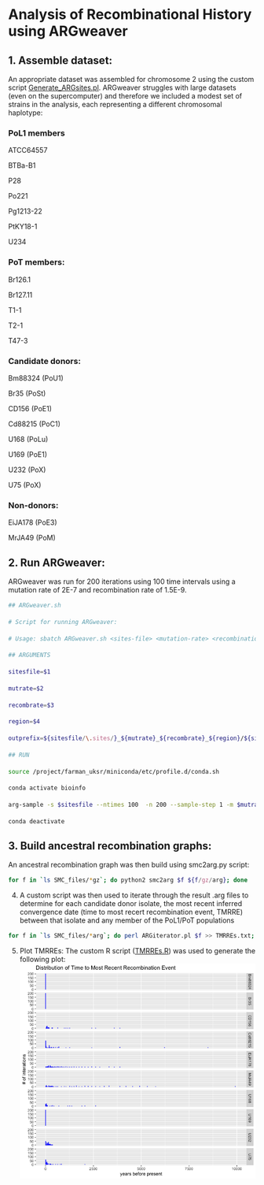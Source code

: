 # Analysis of Recombinational History using ARGweaver

## 1. Assemble dataset:
An appropriate dataset was assembled for chromosome 2 using the custom script [Generate_ARGsites.pl](/ARG/Generate_ARGsites.pl). ARGweaver struggles with large datasets (even on the supercomputer) and therefore we included a modest set of strains in the analysis, each representing a different chromosomal haplotype: 

### PoL1 members
ATCC64557

BTBa-B1

P28

Po221

Pg1213-22

PtKY18-1

U234

### PoT members:
Br126.1

Br127.11

T1-1

T2-1

T47-3

### Candidate donors:
Bm88324 (PoU1)

Br35 (PoSt)

CD156 (PoE1)

Cd88215 (PoC1)

U168 (PoLu)

U169 (PoE1)

U232 (PoX)

U75 (PoX)

### Non-donors:
EiJA178 (PoE3)

MrJA49 (PoM)

## 2. Run ARGweaver:
ARGweaver was run for 200 iterations using 100 time intervals using a mutation rate of 2E-7 and recombination rate of 1.5E-9.
```bash
## ARGweaver.sh

# Script for running ARGweaver:

# Usage: sbatch ARGweaver.sh <sites-file> <mutation-rate> <recombination-rate> <region-to-analyze>

## ARGUMENTS

sitesfile=$1

mutrate=$2

recombrate=$3

region=$4

outprefix=${sitesfile/\.sites/}_${mutrate}_${recombrate}_${region}/${sitesfile/\.sites/}_${region}

## RUN

source /project/farman_uksr/miniconda/etc/profile.d/conda.sh

conda activate bioinfo

arg-sample -s $sitesfile --ntimes 100  -n 200 --sample-step 1 -m $mutrate -r $recombrate -o $outprefix --region $region --overwrite

conda deactivate
```

## 3. Build ancestral recombination graphs:
An ancestral recombination graph was then build using smc2arg.py script:
```bash
for f in `ls SMC_files/*gz`; do python2 smc2arg $f ${f/gz/arg}; done
```
4. A custom script was then used to iterate through the result .arg files to determine for each candidate donor isolate, the most recent inferred convergence date (time to most recert recombination event, TMRRE) between that isolate and any member of the PoL1/PoT populations
```bash
for f in `ls SMC_files/*arg`; do perl ARGiterator.pl $f >> TMRREs.txt; done
```
5. Plot TMRREs:
The custom R script ([TMRREs.R](/ARG/TMRREs.R)) was used to generate the following plot:
![TMRREs.png](/ARG/TMRREs.png)
